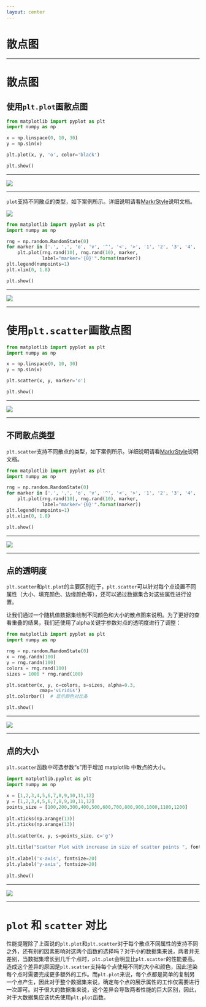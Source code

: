 ```yaml
---
layout: center
---
```


# 散点图

---


# 散点图

## 使用`plt.plot`画散点图

```python
from matplotlib import pyplot as plt
import numpy as np 

x = np.linspace(0, 10, 30)
y = np.sin(x)

plt.plot(x, y, 'o', color='black')

plt.show()
```

---

<img src = "scatter_01.png" class = "h-90 mx-auto">

---

`plot`支持不同散点的类型，如下案例所示。详细说明请看[MarkrStyle](https://matplotlib.org/stable/api/_as_gen/matplotlib.markers.MarkerStyle.html)说明文档。

<img src = "marks.png" class = "h-40 mx-auto">

```python
from matplotlib import pyplot as plt
import numpy as np 

rng = np.random.RandomState(0)
for marker in ['.', ',', 'o', 'v', '^', '<', '>', '1', '2', '3', '4', '8', 's', 'p', '*', 'h', 'H', '+', 'x',  'D', 'd', '|', '_', 'P', 'X']:
    plt.plot(rng.rand(10), rng.rand(10), marker,
             label="marker='{0}'".format(marker))
plt.legend(numpoints=1)
plt.xlim(0, 1.8)

plt.show()
```

---

<img src = "scatter_02.png" class = "h-90 mx-auto">

---

# 使用`plt.scatter`画散点图

```python
from matplotlib import pyplot as plt
import numpy as np 

x = np.linspace(0, 10, 30)
y = np.sin(x)

plt.scatter(x, y, marker='o')

plt.show()
```

---


<img src = "scatter_03.png" class = "h-90 mx-auto">

---

## 不同散点类型

`plt.scatter`支持不同散点的类型，如下案例所示。详细说明请看[MarkrStyle](https://matplotlib.org/stable/api/_as_gen/matplotlib.markers.MarkerStyle.html)说明文档。

```python
from matplotlib import pyplot as plt
import numpy as np 

rng = np.random.RandomState(0)
for marker in ['.', ',', 'o', 'v', '^', '<', '>', '1', '2', '3', '4', '8', 's', 'p', '*', 'h', 'H', '+', 'x',  'D', 'd', '|', '_', 'P', 'X']:
    plt.plot(rng.rand(10), rng.rand(10), marker,
             label="marker='{0}'".format(marker))
plt.legend(numpoints=1)
plt.xlim(0, 1.8)

plt.show()
```

---

<img src = "scatter_04.png" class = "h-90 mx-auto">

---

## 点的透明度

`plt.scatter`和`plt.plot`的主要区别在于，`plt.scatter`可以针对每个点设置不同属性（大小、填充颜色、边缘颜色等），还可以通过数据集合对这些属性进行设置。

让我们通过一个随机值数据集绘制不同颜色和大小的散点图来说明。为了更好的查看重叠的结果，我们还使用了alpha关键字参数对点的透明度进行了调整：

```python
from matplotlib import pyplot as plt
import numpy as np 

rng = np.random.RandomState(0)
x = rng.randn(100)
y = rng.randn(100)
colors = rng.rand(100)
sizes = 1000 * rng.rand(100)

plt.scatter(x, y, c=colors, s=sizes, alpha=0.3,
            cmap='viridis')
plt.colorbar()  # 显示颜色对比条

plt.show()
```

---

<img src = "scatter_05.png" class = "h-90 mx-auto">

---

## 点的大小
`plt.scatter`函数中可选参数“s”用于增加 matplotlib 中散点的大小。

```python
import matplotlib.pyplot as plt
import numpy as np
  
x = [1,2,3,4,5,6,7,8,9,10,11,12]
y = [1,2,3,4,5,6,7,8,9,10,11,12]
points_size = [100,200,300,400,500,600,700,800,900,1000,1100,1200]
  
plt.xticks(np.arange(13))
plt.yticks(np.arange(13))
  
plt.scatter(x, y, s=points_size, c='g')
  
plt.title("Scatter Plot with increase in size of scatter points ", fontsize=22)
  
plt.xlabel('x-axis', fontsize=20)
plt.ylabel('y-axis', fontsize=20)
  
plt.show()
```

---

<img src = "scatter_06.png" class = "h-90 mx-auto">

---

# `plot` 和 `scatter` 对比

性能提醒除了上面说的`plt.plot`和`plt.scatter`对于每个散点不同属性的支持不同之外，还有别的因素影响对这两个函数的选择吗？对于小的数据集来说，两者并无差别，当数据集增长到几千个点时，`plt.plot`会明显比`plt.scatter`的性能要高。造成这个差异的原因是`plt.scatter`支持每个点使用不同的大小和颜色，因此渲染每个点时需要完成更多额外的工作。而`plt.plot`来说，每个点都是简单的复制另一个点产生，因此对于整个数据集来说，确定每个点的展示属性的工作仅需要进行一次即可。对于很大的数据集来说，这个差异会导致两者性能的巨大区别，因此，对于大数据集应该优先使用`plt.plot`函数。